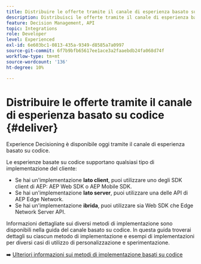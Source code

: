 ```yaml
---
title: Distribuire le offerte tramite il canale di esperienza basato su codice
description: Distribuisci le offerte tramite il canale di esperienza basato su codice.
feature: Decision Management, API
topic: Integrations
role: Developer
level: Experienced
exl-id: 6e603bc1-0813-435a-9349-d8585a7a0997
source-git-commit: 6f7b9bfb65617ee1ace3a2faaebdb24fa068d74f
workflow-type: tm+mt
source-wordcount: '136'
ht-degree: 10%

---
```


# Distribuire le offerte tramite il canale di esperienza basato su codice {#deliver}

Experience Decisioning è disponibile oggi tramite il canale di esperienza basato su codice.

Le esperienze basate su codice supportano qualsiasi tipo di implementazione del cliente:

* Se hai un&#39;implementazione **lato client**, puoi utilizzare uno degli SDK client di AEP: AEP Web SDK o AEP Mobile SDK.
* Se hai un&#39;implementazione **lato server**, puoi utilizzare una delle API di AEP Edge Network.
* Se hai un&#39;implementazione **ibrida**, puoi utilizzare sia Web SDK che Edge Network Server API.

Informazioni dettagliate sui diversi metodi di implementazione sono disponibili nella guida del canale basato su codice. In questa guida troverai dettagli su ciascun metodo di implementazione e esempi di implementazioni per diversi casi di utilizzo di personalizzazione e sperimentazione.

➡️ [Ulteriori informazioni sui metodi di implementazione basati su codice](../../code-based/code-based-implementation-samples.md)


